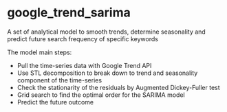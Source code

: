# google_trend_sarima
A set of analytical model to smooth trends, determine seasonality and predict future search frequency of specific keywords

The model main steps:
- Pull the time-series data with Google Trend API 
- Use STL decomposition to break down to trend and seasonality component of the time-series
- Check the stationarity of the residuals by Augmented Dickey-Fuller test
- Grid search to find the optimal order for the SARIMA model
- Predict the future outcome
